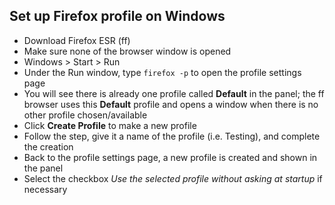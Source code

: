 ## Set up Firefox profile on Windows
- Download Firefox ESR (ff)
- Make sure none of the browser window is opened
- Windows > Start > Run
- Under the Run window, type ```firefox -p``` to open the profile settings page
- You will see there is already one profile called __Default__ in the panel; the ff browser uses this __Default__ profile and opens a window when there is no other profile chosen/available
- Click __Create Profile__ to make a new profile
- Follow the step, give it a name of the profile (i.e. Testing), and complete the creation
- Back to the profile settings page, a new profile is created and shown in the panel
- Select the checkbox _Use the selected profile without asking at startup_ if necessary

